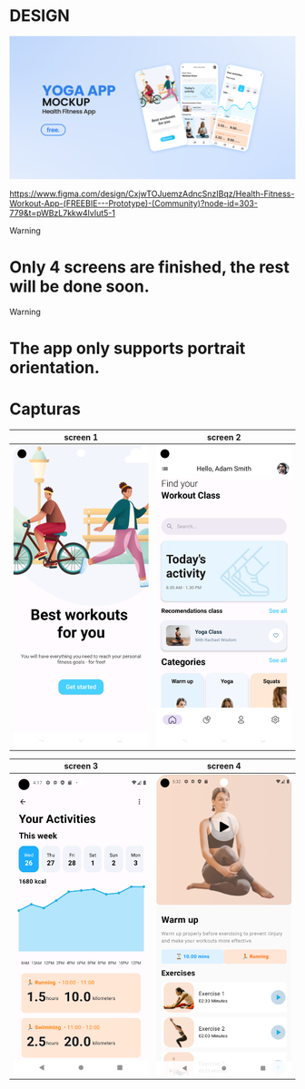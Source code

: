 
# DESIGN

 ![Ejemplo de imagen](./screens/yogaApp.png)

https://www.figma.com/design/CxjwTOJuemzAdncSnzIBqz/Health-Fitness-Workout-App-(FREEBIE---Prototype)-(Community)?node-id=303-779&t=pWBzL7kkw4lvIut5-1

> [!Warning]
> # Only 4 screens are finished, the rest will be done soon.

 > [!Warning]
> # The app only supports portrait orientation.


# Capturas

| screen 1 | screen 2 |  
| -------- | -------- |
| ![Ejemplo de imagen](./screens/1.png) | ![Ejemplo de imagen](./screens/2.png) |

| screen 3 | screen 4 |  
| -------- | -------- |
| ![Ejemplo de imagen](./screen_Activities.png) | ![Ejemplo de imagen](./screens/Screen4.png) |



